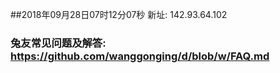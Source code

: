##2018年09月28日07时12分07秒 新址: 142.93.64.102
### 兔友常见问题及解答: https://github.com/wanggonging/d/blob/w/FAQ.md
